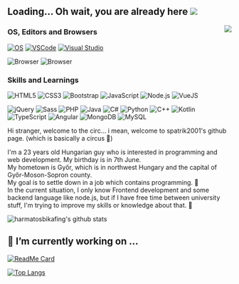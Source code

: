 ## Loading... Oh wait, you are already here <img src="5176_thinking.gif">

<img align="right" src="https://cbswire.dk/wp-content/uploads/2019/01/giphy-muppet.gif">

### OS, Editors and Browsers
[![OS](https://img.shields.io/badge/OS-Windows-informational?style=flat-square&logo=windows&logoColor=white)](https://en.wikipedia.org/wiki/Microsoft_Windows)
[![VSCode](https://img.shields.io/badge/Editor-VSCode-blue?style=flat-square&logo=visual-studio-code&logoColor=white)](https://code.visualstudio.com/)
[![Visual Studio](https://img.shields.io/badge/Editor-Visual_Studio-blue?style=flat-square&logo=visual-studio&logoColor=white)](https://visualstudio.microsoft.com/)

![Browser](https://img.shields.io/badge/BROWSER-Chrome-292e33?style=flat-square&logo=google-chrome&logoColor=fff)
![Browser](https://img.shields.io/badge/BROWSER-Opera-292e33?style=flat-square&logo=opera&logoColor=fff)

### Skills and Learnings

![HTML5](https://img.shields.io/badge/_-HTML5-292e33?style=flat-square&logo=html5&logoColor=white)
![CSS3](https://img.shields.io/badge/_-CSS3-292e33?style=flat-square&logo=css3)
![Bootstrap](https://img.shields.io/badge/_-Bootstrap-292e33?style=flat-square&logo=bootstrap)
![JavaScript](https://img.shields.io/badge/_-JavaScript-292e33?style=flat-square&logo=javascript&logoColor=fff)
![Node.js](https://img.shields.io/badge/_-Node.js-292e33?style=flat-square&logo=node.js&logoColor=white)
![VueJS](https://img.shields.io/badge/Vue.js-292e33?style=flat-square&logo=vue.js&logoColor=4FC08D)

![jQuery](https://img.shields.io/badge/_-jQuery-292e33?style=flat-square&logo=jQuery&logoColor=fff)
![Sass](https://img.shields.io/badge/_-Sass-292e33?style=flat-square&logo=sass&logoColor=white)
![PHP](https://img.shields.io/badge/_-PHP-292e33?style=flat-square&logo=php&logoColor=white)
![Java](https://img.shields.io/badge/_-Java-292e33?style=flat-square&logo=java&logoColor=white)
![C#](https://img.shields.io/badge/_-C%23-292e33?style=flat-square&logo=c-sharp&logoColor=white)
![Python](https://img.shields.io/badge/_-Python-292e33?style=flat-square&logo=python&logoColor=white)
![C++](https://img.shields.io/badge/_-C/C++-292e33?style=flat-square&logo=c%2B%2B&logoColor=white)
![Kotlin](https://img.shields.io/badge/Kotlin-292e33?&style=flat-square&logo=kotlin&logoColor=white)
![TypeScript](https://img.shields.io/badge/TypeScript-292e33?style=flat-square&logo=typescript&logoColor=white)
![Angular](https://img.shields.io/badge/Angular-292e33?style=flat-square&logo=angular&logoColor=white)
![MongoDB](https://img.shields.io/badge/MongoDB-292e33?style=flat-square&logo=mongodb&logoColor=white)
![MySQL](https://img.shields.io/badge/MySQL-292e33?style=flat-square&logo=mysql&logoColor=white)


Hi stranger, welcome to the circ... i mean, welcome to spatrik2001's github page. (which is basically a circus :circus_tent:)

I'm a 23 years old Hungarian guy who is interested in programming and web development. My birthday is in 7th June.<br>
My hometown is Győr, which is in northwest Hungary and the capital of Győr-Moson-Sopron county.<br>
My goal is to settle down in a job which contains programming. 🤔<br>
In the current situation, I only know Frontend development and some backend language like node.js, but if I have free time between university stuff, I'm trying to improve my skills or knowledge about that. :angel:<br>

![harmatosbikafing's github stats](https://github-readme-stats.vercel.app/api?username=spatrik2001&show_icons=true&theme=radical)

## 🔭 I’m currently working on ...
[![ReadMe Card](https://github-readme-stats.vercel.app/api/pin/?username=spatrik2001&repo=Discord-Bot&show_owner&theme=dracula)](https://github.com/spatrik2001/Projektmunka-2.)

[![Top Langs](https://github-readme-stats.vercel.app/api/top-langs/?username=spatrik2001&layout=compact&theme=dracula)](https://github.com/spatrik2001/Projektmunka-2.)
